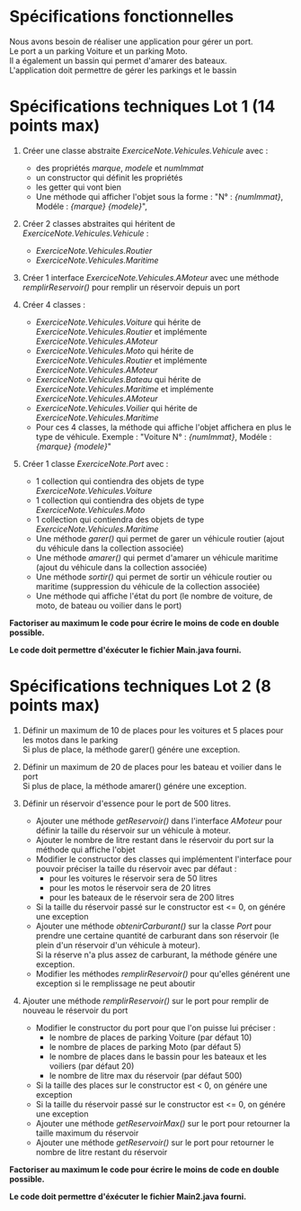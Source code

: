 # Spécifications fonctionnelles
Nous avons besoin de réaliser une application pour gérer un port.  
Le port a un parking Voiture et un parking Moto.  
Il a également un bassin qui permet d'amarer des bateaux.  
L'application doit permettre de gérer les parkings et le bassin

# Spécifications techniques Lot 1 (14 points max)
1. Créer une classe abstraite *ExerciceNote.Vehicules.Vehicule* avec :
	* des propriétés *marque*, *modele* et *numImmat*
	* un constructor qui définit les propriétés
	* les getter qui vont bien
	* Une méthode qui afficher l'objet sous la forme : "N° : *{numImmat}*, Modéle : *{marque}* *{modele}*", 

2. Créer 2 classes abstraites qui héritent de *ExerciceNote.Vehicules.Vehicule* :
	* *ExerciceNote.Vehicules.Routier*
	* *ExerciceNote.Vehicules.Maritime* 

3. Créer 1 interface *ExerciceNote.Vehicules.AMoteur* avec une méthode *remplirReservoir()* pour remplir un réservoir depuis un port

4. Créer 4 classes :
	* *ExerciceNote.Vehicules.Voiture* qui hérite de *ExerciceNote.Vehicules.Routier* et implémente *ExerciceNote.Vehicules.AMoteur* 
	* *ExerciceNote.Vehicules.Moto* qui hérite de *ExerciceNote.Vehicules.Routier* et implémente *ExerciceNote.Vehicules.AMoteur*
	* *ExerciceNote.Vehicules.Bateau* qui hérite de *ExerciceNote.Vehicules.Maritime* et implémente *ExerciceNote.Vehicules.AMoteur*
	* *ExerciceNote.Vehicules.Voilier* qui hérite de *ExerciceNote.Vehicules.Maritime*
	* Pour ces 4 classes, la méthode qui affiche l'objet affichera en plus le type de véhicule. Exemple : "Voiture N° : *{numImmat}*, Modéle : *{marque}* *{modele}*"

5. Créer 1 classe *ExerciceNote.Port* avec :
	* 1 collection qui contiendra des objets de type *ExerciceNote.Vehicules.Voiture*
	* 1 collection qui contiendra des objets de type *ExerciceNote.Vehicules.Moto*
	* 1 collection qui contiendra des objets de type *ExerciceNote.Vehicules.Maritime* 
	* Une méthode *garer()* qui permet de garer un véhicule routier (ajout du véhicule dans la collection associée)
	* Une méthode *amarer()* qui permet d'amarer un véhicule maritime (ajout du véhicule dans la collection associée)
	* Une méthode *sortir()* qui permet de sortir un véhicule routier ou maritime (suppression du véhicule de la collection associée)
	* Une méthode qui affiche l'état du port (le nombre de voiture, de moto, de bateau ou voilier dans le port)

**Factoriser au maximum le code pour écrire le moins de code en double possible.**  

**Le code doit permettre d'éxécuter le fichier Main.java fourni.**  


# Spécifications techniques Lot 2 (8 points max)
1. Définir un maximum de 10 de places pour les voitures et 5 places pour les motos dans le parking  
Si plus de place, la méthode garer() génére une exception.

2. Définir un maximum de 20 de places pour les bateau et voilier dans le port  
Si plus de place, la méthode amarer() génére une exception.

3. Définir un réservoir d'essence pour le port de 500 litres.
	* Ajouter une méthode *getReservoir()* dans l'interface *AMoteur* pour définir la taille du réservoir sur un véhicule à moteur.
	* Ajouter le nombre de litre restant dans le réservoir du port sur la méthode qui affiche l'objet
	* Modifier le constructor des classes qui implémentent l'interface pour pouvoir préciser la taille du réservoir avec par défaut :
		* pour les voitures le réservoir sera de 50 litres
		* pour les motos le réservoir sera de 20 litres
		* pour les bateaux de le réservoir sera de 200 litres
	* Si la taille du réservoir passé sur le constructor est <= 0, on génére une exception
	* Ajouter une méthode *obtenirCarburant()* sur la classe *Port* pour prendre une certaine quantité de carburant dans son réservoir (le plein d'un réservoir d'un véhicule à moteur).  
	Si la réserve n'a plus assez de carburant, la méthode génére une exception.
	* Modifier les méthodes *remplirReservoir()* pour qu'elles générent une exception si le remplissage ne peut aboutir
4. Ajouter une méthode *remplirReservoir()* sur le port pour remplir de nouveau le réservoir du port
	* Modifier le constructor du port pour que l'on puisse lui préciser :
		* le nombre de places de parking Voiture (par défaut 10)
		* le nombre de places de parking Moto (par défaut 5)
		* le nombre de places dans le bassin pour les bateaux et les voiliers (par défaut 20)
		* le nombre de litre max du réservoir (par défaut 500)
	* Si la taille des places sur le constructor est < 0, on génére une exception
	* Si la taille du réservoir passé sur le constructor est <= 0, on génére une exception
	* Ajouter une méthode *getReservoirMax()* sur le port pour retourner la taille maximum du réservoir
	* Ajouter une méthode *getReservoir()* sur le port pour retourner le nombre de litre restant du réservoir

**Factoriser au maximum le code pour écrire le moins de code en double possible.**  

**Le code doit permettre d'éxécuter le fichier Main2.java fourni.**  
